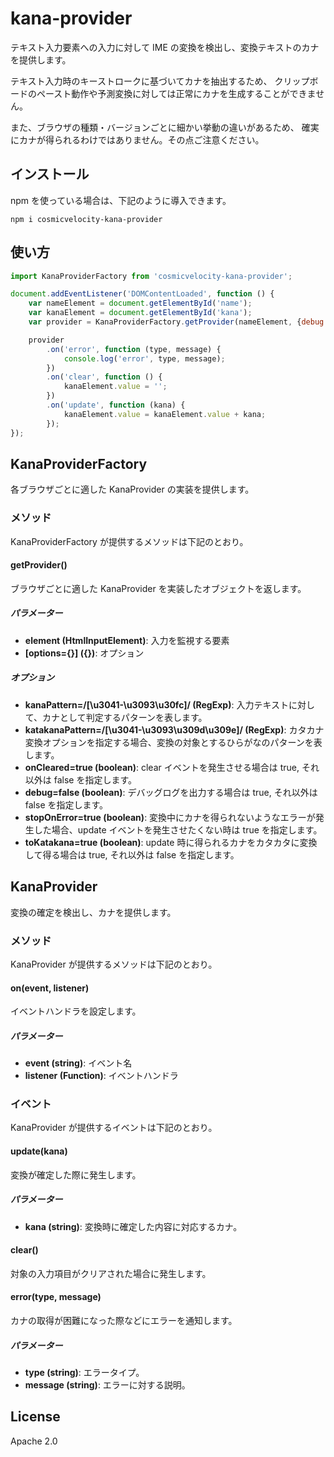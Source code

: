 # kana-provider
テキスト入力要素への入力に対して IME の変換を検出し、変換テキストのカナを提供します。

テキスト入力時のキーストロークに基づいてカナを抽出するため、
クリップボードのペースト動作や予測変換に対しては正常にカナを生成することができません。

また、ブラウザの種類・バージョンごとに細かい挙動の違いがあるため、
確実にカナが得られるわけではありません。その点ご注意ください。

## インストール
npm を使っている場合は、下記のように導入できます。

```
npm i cosmicvelocity-kana-provider
```

## 使い方

```javascript
import KanaProviderFactory from 'cosmicvelocity-kana-provider';

document.addEventListener('DOMContentLoaded', function () {
    var nameElement = document.getElementById('name');
    var kanaElement = document.getElementById('kana');
    var provider = KanaProviderFactory.getProvider(nameElement, {debug: true});

    provider
        .on('error', function (type, message) {
            console.log('error', type, message);
        })
        .on('clear', function () {
            kanaElement.value = '';
        })
        .on('update', function (kana) {
            kanaElement.value = kanaElement.value + kana;
        });
});
```

## KanaProviderFactory
各ブラウザごとに適した KanaProvider の実装を提供します。

### メソッド
KanaProviderFactory が提供するメソッドは下記のとおり。

#### getProvider()
ブラウザごとに適した KanaProvider を実装したオブジェクトを返します。

##### パラメーター
- **element (HtmlInputElement)**:
    入力を監視する要素
- **[options={}] ({})**:
    オプション

##### オプション
- **kanaPattern=/[\u3041-\u3093\u30fc]/ (RegExp)**:
    入力テキストに対して、カナとして判定するパターンを表します。
- **katakanaPattern=/[\u3041-\u3093\u309d\u309e]/ (RegExp)**:
    カタカナ変換オプションを指定する場合、変換の対象とするひらがなのパターンを表します。
- **onCleared=true (boolean)**:
    clear イベントを発生させる場合は true, それ以外は false を指定します。
- **debug=false (boolean)**:
    デバッグログを出力する場合は true, それ以外は false を指定します。
- **stopOnError=true (boolean)**:
    変換中にカナを得られないようなエラーが発生した場合、update イベントを発生させたくない時は true を指定します。
- **toKatakana=true (boolean)**:
    update 時に得られるカナをカタカタに変換して得る場合は true, それ以外は false を指定します。

## KanaProvider
変換の確定を検出し、カナを提供します。

### メソッド
KanaProvider が提供するメソッドは下記のとおり。

#### on(event, listener)
イベントハンドラを設定します。

##### パラメーター
- **event (string)**:
    イベント名
- **listener (Function)**:
    イベントハンドラ

### イベント
KanaProvider が提供するイベントは下記のとおり。

#### update(kana)
変換が確定した際に発生します。

##### パラメーター
- **kana (string)**: 変換時に確定した内容に対応するカナ。

#### clear()
対象の入力項目がクリアされた場合に発生します。

#### error(type, message)
カナの取得が困難になった際などにエラーを通知します。

##### パラメーター
- **type (string)**: エラータイプ。
- **message (string)**: エラーに対する説明。

## License
Apache 2.0
